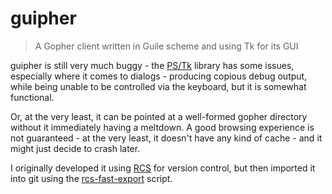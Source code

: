 # guipher

> A Gopher client written in Guile scheme and using Tk for its GUI

guipher is still very much buggy - the [PS/Tk][PSTK] library has some issues, especially where it comes to dialogs - producing copious debug output, while being unable to be controlled via the keyboard, but it is somewhat functional.

Or, at the very least, it can be pointed at a well-formed gopher directory without it immediately having a meltdown.  A good browsing experience is not guaranteed - at the very least, it doesn't have any kind of cache - and it might just decide to crash later.

[PSTK]: https://sourceforge.net/projects/pstk/

I originally developed it using [RCS][RCS] for version control, but then imported it into git using the [rcs-fast-export][rcs-fast-export] script.

[RCS]: https://www.gnu.org/software/rcs/
[rcs-fast-export]: http://git.oblomov.eu/rcs-fast-export

